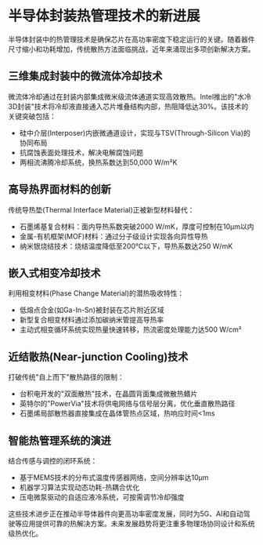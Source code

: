 # 半导体封装热管理技术的新进展

半导体封装中的热管理技术是确保芯片在高功率密度下稳定运行的关键。随着器件尺寸缩小和功耗增加，传统散热方法面临挑战，近年来涌现出多项创新解决方案。

## 三维集成封装中的微流体冷却技术

微流体冷却通过在封装内部集成微米级流体通道实现高效散热。Intel推出的"水冷3D封装"技术将冷却液直接通入芯片堆叠结构内部，热阻降低达30%。该技术的关键突破包括：
- 硅中介层(Interposer)内嵌微通道设计，实现与TSV(Through-Silicon Via)的协同布局
- 抗腐蚀表面处理技术，解决电解腐蚀问题
- 两相流沸腾冷却系统，换热系数达到50,000 W/m²K

## 高导热界面材料的创新

传统导热垫(Thermal Interface Material)正被新型材料替代：
- 石墨烯基复合材料：面内导热系数突破2000 W/mK，厚度可控制在10μm以内
- 金属-有机框架(MOF)材料：通过分子级设计实现各向异性导热
- 纳米银烧结技术：烧结温度降低至200℃以下，导热系数达250 W/mK

## 嵌入式相变冷却技术

利用相变材料(Phase Change Material)的潜热吸收特性：
- 低熔点合金(如Ga-In-Sn)被封装在芯片附近区域
- 新型复合相变材料通过添加碳纳米管提高导热率
- 主动式相变循环系统实现热量快速转移，热流密度处理能力达500 W/cm²

## 近结散热(Near-junction Cooling)技术

打破传统"自上而下"散热路径的限制：
- 台积电开发的"双面散热"技术，在晶圆背面集成微散热鳍片
- 英特尔的"PowerVia"技术将供电网络与信号层分离，优化垂直散热路径
- 石墨烯局部散热器直接集成在晶体管热点区域，热响应时间<1ms

## 智能热管理系统的演进

结合传感与调控的闭环系统：
- 基于MEMS技术的分布式温度传感器网络，空间分辨率达10μm
- 机器学习算法实现动态功耗-热耦合优化
- 压电微泵驱动的自适应液冷系统，可按需调节冷却强度

这些技术进步正在推动半导体器件向更高功率密度发展，同时为5G、AI和自动驾驶等应用提供可靠的热解决方案。未来发展趋势将更注重多物理场协同设计和系统级热优化。
